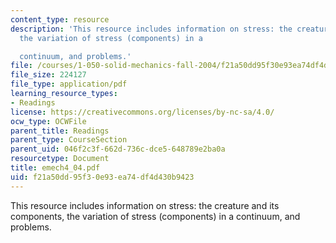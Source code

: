 ```yaml
---
content_type: resource
description: 'This resource includes information on stress: the creature and its components,
  the variation of stress (components) in a

  continuum, and problems.'
file: /courses/1-050-solid-mechanics-fall-2004/f21a50dd95f30e93ea74df4d430b9423_emech4_04.pdf
file_size: 224127
file_type: application/pdf
learning_resource_types:
- Readings
license: https://creativecommons.org/licenses/by-nc-sa/4.0/
ocw_type: OCWFile
parent_title: Readings
parent_type: CourseSection
parent_uid: 046f2c3f-662d-736c-dce5-648789e2ba0a
resourcetype: Document
title: emech4_04.pdf
uid: f21a50dd-95f3-0e93-ea74-df4d430b9423
---
```

This resource includes information on stress: the creature and its components, the variation of stress (components) in a
continuum, and problems.